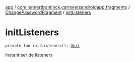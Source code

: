 [app](../../index.md) / [com.lennertbontinck.carmeetsandroidapp.fragments](../index.md) / [ChangePasswordFragment](index.md) / [initListeners](./init-listeners.md)

# initListeners

`private fun initListeners(): `[`Unit`](https://kotlinlang.org/api/latest/jvm/stdlib/kotlin/-unit/index.html)

Instantieer de listeners

